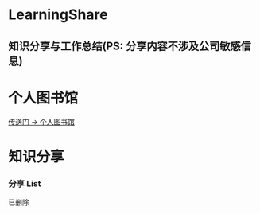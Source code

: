 # LearningShare
知识分享与工作总结(PS: 分享内容不涉及公司敏感信息)
---




# 个人图书馆
[传送门 -> 个人图书馆](./图书馆.md)


# 知识分享

### 分享 List
已删除




